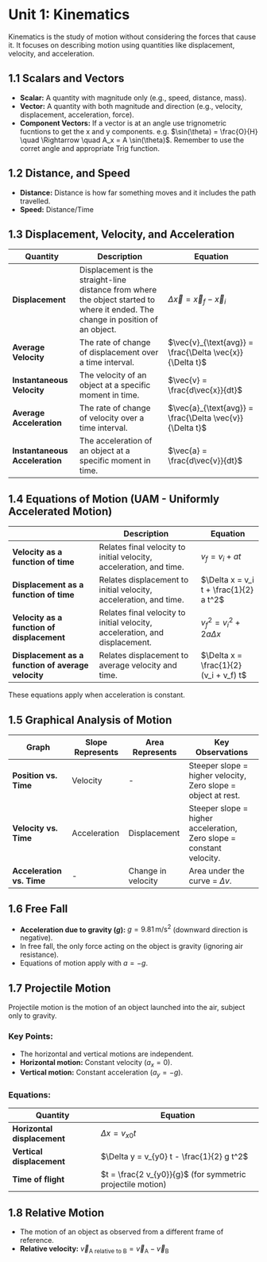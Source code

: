 # Unit 1: Kinematics
Kinematics is the study of motion without considering the forces that cause it. It focuses on describing motion using quantities like displacement, velocity, and acceleration.

## 1.1 Scalars and Vectors
- **Scalar:** A quantity with magnitude only (e.g., speed, distance, mass).
- **Vector:** A quantity with both magnitude and direction (e.g., velocity, displacement, acceleration, force).
- **Component Vectors:** If a vector is at an angle use trignometric fucntions to get the x and y components. e.g. $\sin(\theta) = \frac{O}{H} \quad \Rightarrow \quad A_x = A \sin(\theta)$. Remember to use the corret angle and appropriate Trig function.


## 1.2 Distance, and Speed
- **Distance:** Distance is how far something moves and it includes the path travelled.
- **Speed:** Distance/Time

## 1.3 Displacement, Velocity, and Acceleration

| **Quantity**            | **Description**                                                                 | **Equation**                                                                 |
|--------------------------|---------------------------------------------------------------------------------|-----------------------------------------------------------------------------|
| **Displacement**         | Displacement is the straight-line distance from where the object started to where it ended. The change in position of an object.         | $\Delta \vec{x} = \vec{x}_f - \vec{x}_i$                                   |
| **Average Velocity**     | The rate of change of displacement over a time interval.                        | $\vec{v}_{\text{avg}} = \frac{\Delta \vec{x}}{\Delta t}$                   |
| **Instantaneous Velocity** | The velocity of an object at a specific moment in time.                        | $\vec{v} = \frac{d\vec{x}}{dt}$                                            |
| **Average Acceleration** | The rate of change of velocity over a time interval.                            | $\vec{a}_{\text{avg}} = \frac{\Delta \vec{v}}{\Delta t}$                   |
| **Instantaneous Acceleration** | The acceleration of an object at a specific moment in time.                  | $\vec{a} = \frac{d\vec{v}}{dt}$                                            |

## 1.4 Equations of Motion (UAM - Uniformly Accelerated Motion)
|                      | **Description**                                                                 | **Equation**                                                                 |
|-----------------------------------|---------------------------------------------------------------------------------|-----------------------------------------------------------------------------|
| **Velocity as a function of time** | Relates final velocity to initial velocity, acceleration, and time.            | $v_f = v_i + at$                                                           |
| **Displacement as a function of time** | Relates displacement to initial velocity, acceleration, and time.             | $\Delta x = v_i t + \frac{1}{2} a t^2$                                     |
| **Velocity as a function of displacement** | Relates final velocity to initial velocity, acceleration, and displacement.   | $v_f^2 = v_i^2 + 2a \Delta x$                                              |
| **Displacement as a function of average velocity** | Relates displacement to average velocity and time.                           | $\Delta x = \frac{1}{2} (v_i + v_f) t$                                     |

These equations apply when acceleration is constant.


## 1.5 Graphical Analysis of Motion

| **Graph**               | **Slope Represents** | **Area Represents**       | **Key Observations**                                                                 |
|--------------------------|-----------------------|---------------------------|-------------------------------------------------------------------------------------|
| **Position vs. Time**    | Velocity              | -                         | Steeper slope = higher velocity, Zero slope = object at rest.                       |
| **Velocity vs. Time**    | Acceleration          | Displacement              | Steeper slope = higher acceleration, Zero slope = constant velocity.                |
| **Acceleration vs. Time** | -                    | Change in velocity        | Area under the curve = $\Delta v$.                                                  |

## 1.6 Free Fall
- **Acceleration due to gravity ($g$):** $g = 9.81 \, \text{m/s}^2$ (downward direction is negative).
- In free fall, the only force acting on the object is gravity (ignoring air resistance).
- Equations of motion apply with $a = -g$.

## 1.7 Projectile Motion
Projectile motion is the motion of an object launched into the air, subject only to gravity.

### Key Points:
- The horizontal and vertical motions are independent.
- **Horizontal motion:** Constant velocity ($a_x = 0$).
- **Vertical motion:** Constant acceleration ($a_y = -g$).

### Equations:

| **Quantity**            | **Equation**                                                                 |
|--------------------------|-----------------------------------------------------------------------------|
| **Horizontal displacement** | $\Delta x = v_{x0} t$                                                     |
| **Vertical displacement**   | $\Delta y = v_{y0} t - \frac{1}{2} g t^2$                                 |
| **Time of flight**          | $t = \frac{2 v_{y0}}{g}$ (for symmetric projectile motion)                |

## 1.8 Relative Motion
- The motion of an object as observed from a different frame of reference.
- **Relative velocity:** $\vec{v}_{\text{A relative to B}} = \vec{v}_{\text{A}} - \vec{v}_{\text{B}}$
